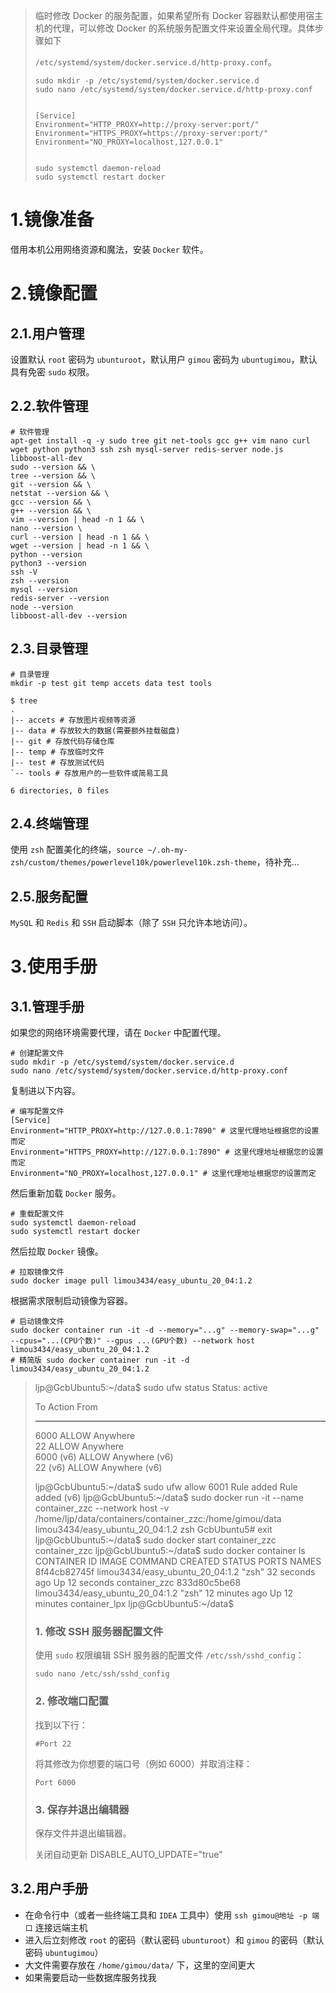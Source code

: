 > 临时修改 Docker 的服务配置，如果希望所有 Docker 容器默认都使用宿主机的代理，可以修改 Docker 的系统服务配置文件来设置全局代理。具体步骤如下
>
> `/etc/systemd/system/docker.service.d/http-proxy.conf`。
>
> ```shell
> sudo mkdir -p /etc/systemd/system/docker.service.d
> sudo nano /etc/systemd/system/docker.service.d/http-proxy.conf
> 
> 
> [Service]
> Environment="HTTP_PROXY=http://proxy-server:port/"
> Environment="HTTPS_PROXY=https://proxy-server:port/"
> Environment="NO_PROXY=localhost,127.0.0.1"
> 
> 
> sudo systemctl daemon-reload
> sudo systemctl restart docker
> 
> ```

# 1.镜像准备

借用本机公用网络资源和魔法，安装 `Docker` 软件。

# 2.镜像配置

## 2.1.用户管理

设置默认 `root` 密码为 `ubunturoot`，默认用户 `gimou` 密码为 `ubuntugimou`，默认具有免密 `sudo` 权限。

## 2.2.软件管理

```shell
# 软件管理
apt-get install -q -y sudo tree git net-tools gcc g++ vim nano curl wget python python3 ssh zsh mysql-server redis-server node.js libboost-all-dev
sudo --version && \
tree --version && \
git --version && \
netstat --version && \
gcc --version && \
g++ --version && \
vim --version | head -n 1 && \
nano --version \
curl --version | head -n 1 && \
wget --version | head -n 1 && \
python --version
python3 --version
ssh -V
zsh --version
mysql --version
redis-server --version
node --version
libboost-all-dev --version
```

## 2.3.目录管理

```shell
# 目录管理
mkdir -p test git temp accets data test tools

$ tree
.
|-- accets # 存放图片视频等资源
|-- data # 存放较大的数据(需要额外挂载磁盘)
|-- git # 存放代码存储仓库
|-- temp # 存放临时文件
|-- test # 存放测试代码
`-- tools # 存放用户的一些软件或简易工具

6 directories, 0 files

```

## 2.4.终端管理

使用 `zsh` 配置美化的终端，`source ~/.oh-my-zsh/custom/themes/powerlevel10k/powerlevel10k.zsh-theme`，待补充...

## 2.5.服务配置

`MySQL` 和 `Redis` 和 `SSH` 启动脚本（除了 `SSH` 只允许本地访问）。

# 3.使用手册

## 3.1.管理手册

如果您的网络环境需要代理，请在 `Docker` 中配置代理。

```shell
# 创建配置文件
sudo mkdir -p /etc/systemd/system/docker.service.d
sudo nano /etc/systemd/system/docker.service.d/http-proxy.conf
```

复制进以下内容。

```shell
# 编写配置文件
[Service]
Environment="HTTP_PROXY=http://127.0.0.1:7890" # 这里代理地址根据您的设置而定
Environment="HTTPS_PROXY=http://127.0.0.1:7890" # 这里代理地址根据您的设置而定
Environment="NO_PROXY=localhost,127.0.0.1" # 这里代理地址根据您的设置而定
```

然后重新加载 `Docker` 服务。

```shell
# 重载配置文件
sudo systemctl daemon-reload
sudo systemctl restart docker
```

然后拉取 `Docker` 镜像。

```shell
# 拉取镜像文件
sudo docker image pull limou3434/easy_ubuntu_20_04:1.2
```

根据需求限制启动镜像为容器。

```shell
# 启动镜像文件
sudo docker container run -it -d --memory="...g" --memory-swap="...g" --cpus="...(CPU个数)" --gpus ...(GPU个数) --network host limou3434/easy_ubuntu_20_04:1.2
# 精简版 sudo docker container run -it -d limou3434/easy_ubuntu_20_04:1.2 

```

>   ljp@GcbUbuntu5:~/data$ sudo ufw status
>   Status: active
>
>   To                         Action      From
>   --                         ------      ----
>   6000                       ALLOW       Anywhere                  
>   22                         ALLOW       Anywhere                  
>   6000 (v6)                  ALLOW       Anywhere (v6)             
>   22 (v6)                    ALLOW       Anywhere (v6)             
>
>   ljp@GcbUbuntu5:~/data$ sudo ufw allow 6001
>   Rule added
>   Rule added (v6)
>   ljp@GcbUbuntu5:~/data$ sudo docker run -it --name container_zzc --network host -v /home/ljp/data/containers/container_zzc:/home/gimou/data limou3434/easy_ubuntu_20_04:1.2 zsh
>   GcbUbuntu5# exit
>   ljp@GcbUbuntu5:~/data$ sudo docker start container_zzc
>   container_zzc
>   ljp@GcbUbuntu5:~/data$ sudo docker container ls
>   CONTAINER ID   IMAGE                             COMMAND   CREATED          STATUS          PORTS     NAMES
>   8f44cb82745f   limou3434/easy_ubuntu_20_04:1.2   "zsh"     32 seconds ago   Up 12 seconds             container_zzc
>   833d80c5be68   limou3434/easy_ubuntu_20_04:1.2   "zsh"     12 minutes ago   Up 12 minutes             container_lpx
>   ljp@GcbUbuntu5:~/data$ 
>
>   ### 1. 修改 SSH 服务器配置文件
>
>   使用 `sudo` 权限编辑 SSH 服务器的配置文件 `/etc/ssh/sshd_config`：
>
>   ```
>   sudo nano /etc/ssh/sshd_config
>   ```
>   
>   ### 2. 修改端口配置
>   
>   找到以下行：
>
>   ```
>#Port 22
>   ```
>
>   将其修改为你想要的端口号（例如 6000）并取消注释：
>   
>   ```
>   Port 6000
>   ```
>   
>   ### 3. 保存并退出编辑器
>
>   保存文件并退出编辑器。
>
>   关闭自动更新 DISABLE_AUTO_UPDATE="true"

## 3.2.用户手册

-   在命令行中（或者一些终端工具和 `IDEA` 工具中）使用 `ssh gimou@地址 -p 端口` 连接远端主机
-   进入后立刻修改 `root` 的密码（默认密码 `ubunturoot`）和 `gimou` 的密码（默认密码 `ubuntugimou`）
-   大文件需要存放在 `/home/gimou/data/` 下，这里的空间更大
-   如果需要启动一些数据库服务找我
